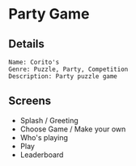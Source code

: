 # Party Game

## Details

    Name: Corito's
    Genre: Puzzle, Party, Competition
    Description: Party puzzle game

## Screens

- Splash / Greeting
- Choose Game / Make your own
- Who's playing
- Play
- Leaderboard
